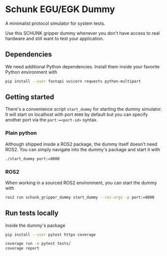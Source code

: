# Schunk EGU/EGK Dummy
A minimalist protocol simulator for system tests.

Use this SCHUNK gripper dummy whenever you don't have access to real hardware
and still want to test your application.

## Dependencies
We need additional Python dependencies.
Install them inside your favorite Python environment with

```bash
pip install --user fastapi uvicorn requests python-multipart
```

## Getting started
There's a convenience script `start_dummy` for starting the dummy simulator.
It will start on localhost with port `8000` by default but you can specify another port via the `port:=<port-id>` syntax.

### Plain python

Although shipped inside a ROS2 package, the dummy itself doesn't need ROS2.
You can simply navigate into the dummy's package and start it with
```bash
./start_dummy port:=8000
```

### ROS2
When working in a sourced ROS2 environment, you can start the dummy with
```bash
ros2 run schunk_gripper_dummy start_dummy --ros-args -p port:=8000
```

## Run tests locally
Inside the dummy's package

```bash
pip install --user pytest httpx coverage
```

```bash
coverage run -m pytest tests/
coverage report
```
